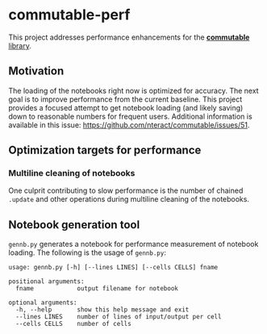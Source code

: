 # commutable-perf

This project addresses performance enhancements for the
[**commutable** library](https://github.com/nteract/commutable).

## Motivation

The loading of the notebooks right now is optimized for accuracy. The next
goal is to improve performance from the current baseline. This project provides
a focused attempt to get notebook loading (and likely saving) down to
reasonable numbers for frequent users. Additional information is available in
this issue: https://github.com/nteract/commutable/issues/51.

## Optimization targets for performance

### Multiline cleaning of notebooks

One culprit contributing to slow performance is the number of chained
`.update` and other operations during multiline cleaning of the notebooks.

## Notebook generation tool

`gennb.py` generates a notebook for performance measurement of notebook
loading. The following is the usage of `gennb.py`:

```
usage: gennb.py [-h] [--lines LINES] [--cells CELLS] fname

positional arguments:
  fname            output filename for notebook

optional arguments:
  -h, --help       show this help message and exit
  --lines LINES    number of lines of input/output per cell
  --cells CELLS    number of cells
```
